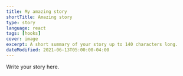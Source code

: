 ```yaml
---
title: My amazing story
shortTitle: Amazing story
type: story
language: react
tags: [hooks]
cover: image
excerpt: A short summary of your story up to 140 characters long.
dateModified: 2021-06-13T05:00:00-04:00
---
```


Write your story here.
